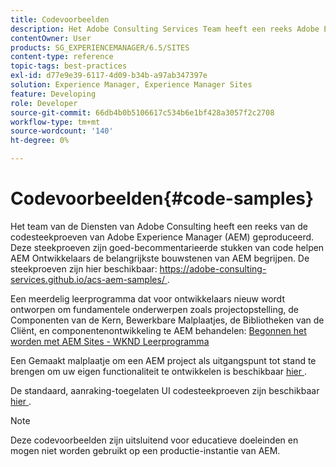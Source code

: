 ```yaml
---
title: Codevoorbeelden
description: Het Adobe Consulting Services Team heeft een reeks Adobe Experience Manager-codevoorbeelden gegenereerd.
contentOwner: User
products: SG_EXPERIENCEMANAGER/6.5/SITES
content-type: reference
topic-tags: best-practices
exl-id: d77e9e39-6117-4d09-b34b-a97ab347397e
solution: Experience Manager, Experience Manager Sites
feature: Developing
role: Developer
source-git-commit: 66db4b0b5106617c534b6e1bf428a3057f2c2708
workflow-type: tm+mt
source-wordcount: '140'
ht-degree: 0%

---
```


# Codevoorbeelden{#code-samples}

Het team van de Diensten van Adobe Consulting heeft een reeks van de codesteekproeven van Adobe Experience Manager (AEM) geproduceerd. Deze steekproeven zijn goed-becommentarieerde stukken van code helpen AEM Ontwikkelaars de belangrijkste bouwstenen van AEM begrijpen. De steekproeven zijn hier beschikbaar: [ https://adobe-consulting-services.github.io/acs-aem-samples/ ](https://adobe-consulting-services.github.io/acs-aem-samples/).

Een meerdelig leerprogramma dat voor ontwikkelaars nieuw wordt ontworpen om fundamentele onderwerpen zoals projectopstelling, de Componenten van de Kern, Bewerkbare Malplaatjes, de Bibliotheken van de Cliënt, en componentenontwikkeling te AEM behandelen: [ Begonnen het worden met AEM Sites - WKND Leerprogramma ](https://experienceleague.adobe.com/docs/experience-manager-learn/getting-started-wknd-tutorial-develop/overview.html)

Een Gemaakt malplaatje om een AEM project als uitgangspunt tot stand te brengen om uw eigen functionaliteit te ontwikkelen is beschikbaar [ hier ](https://github.com/adobe/aem-project-archetype).

De standaard, aanraking-toegelaten UI codesteekproeven zijn beschikbaar [ hier ](/help/sites-developing/developing-components.md).

>[!NOTE]
>
>Deze codevoorbeelden zijn uitsluitend voor educatieve doeleinden en mogen niet worden gebruikt op een productie-instantie van AEM.
